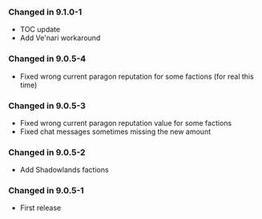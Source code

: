 ### Changed in 9.1.0-1
- TOC update
- Add Ve'nari workaround

### Changed in 9.0.5-4
- Fixed wrong current paragon reputation for some factions (for real this time)

### Changed in 9.0.5-3
- Fixed wrong current paragon reputation value for some factions
- Fixed chat messages sometimes missing the new amount

### Changed in 9.0.5-2
- Add Shadowlands factions

### Changed in 9.0.5-1
- First release